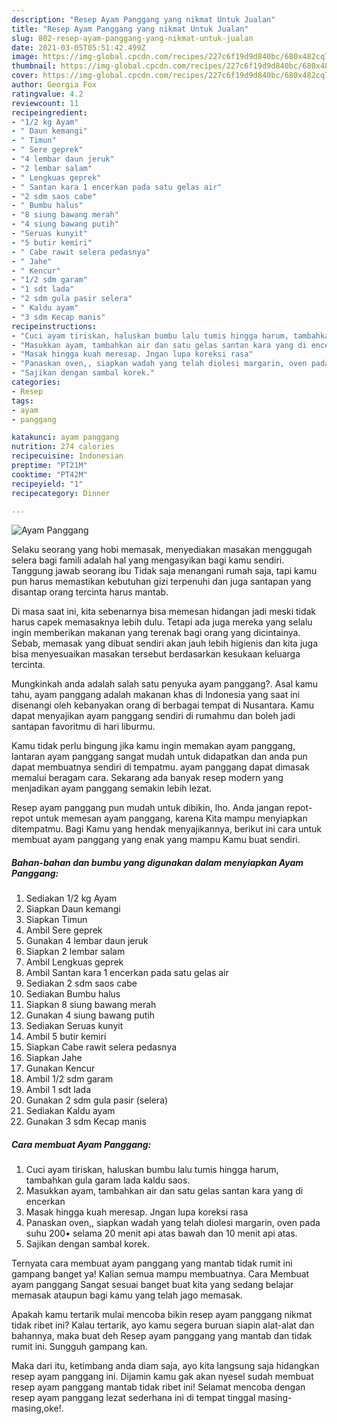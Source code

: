 ```yaml
---
description: "Resep Ayam Panggang yang nikmat Untuk Jualan"
title: "Resep Ayam Panggang yang nikmat Untuk Jualan"
slug: 802-resep-ayam-panggang-yang-nikmat-untuk-jualan
date: 2021-03-05T05:51:42.499Z
image: https://img-global.cpcdn.com/recipes/227c6f19d9d840bc/680x482cq70/ayam-panggang-foto-resep-utama.jpg
thumbnail: https://img-global.cpcdn.com/recipes/227c6f19d9d840bc/680x482cq70/ayam-panggang-foto-resep-utama.jpg
cover: https://img-global.cpcdn.com/recipes/227c6f19d9d840bc/680x482cq70/ayam-panggang-foto-resep-utama.jpg
author: Georgia Fox
ratingvalue: 4.2
reviewcount: 11
recipeingredient:
- "1/2 kg Ayam"
- " Daun kemangi"
- " Timun"
- " Sere geprek"
- "4 lembar daun jeruk"
- "2 lembar salam"
- " Lengkuas geprek"
- " Santan kara 1 encerkan pada satu gelas air"
- "2 sdm saos cabe"
- " Bumbu halus"
- "8 siung bawang merah"
- "4 siung bawang putih"
- "Seruas kunyit"
- "5 butir kemiri"
- " Cabe rawit selera pedasnya"
- " Jahe"
- " Kencur"
- "1/2 sdm garam"
- "1 sdt lada"
- "2 sdm gula pasir selera"
- " Kaldu ayam"
- "3 sdm Kecap manis"
recipeinstructions:
- "Cuci ayam tiriskan, haluskan bumbu lalu tumis hingga harum, tambahkan gula garam lada kaldu saos."
- "Masukkan ayam, tambahkan air dan satu gelas santan kara yang di encerkan"
- "Masak hingga kuah meresap. Jngan lupa koreksi rasa"
- "Panaskan oven,, siapkan wadah yang telah diolesi margarin, oven pada suhu 200• selama 20 menit api atas bawah dan 10 menit api atas."
- "Sajikan dengan sambal korek."
categories:
- Resep
tags:
- ayam
- panggang

katakunci: ayam panggang 
nutrition: 274 calories
recipecuisine: Indonesian
preptime: "PT21M"
cooktime: "PT42M"
recipeyield: "1"
recipecategory: Dinner

---
```



![Ayam Panggang](https://img-global.cpcdn.com/recipes/227c6f19d9d840bc/680x482cq70/ayam-panggang-foto-resep-utama.jpg)

Selaku seorang yang hobi memasak, menyediakan masakan menggugah selera bagi famili adalah hal yang mengasyikan bagi kamu sendiri. Tanggung jawab seorang ibu Tidak saja menangani rumah saja, tapi kamu pun harus memastikan kebutuhan gizi terpenuhi dan juga santapan yang disantap orang tercinta harus mantab.

Di masa  saat ini, kita sebenarnya bisa memesan hidangan jadi meski tidak harus capek memasaknya lebih dulu. Tetapi ada juga mereka yang selalu ingin memberikan makanan yang terenak bagi orang yang dicintainya. Sebab, memasak yang dibuat sendiri akan jauh lebih higienis dan kita juga bisa menyesuaikan masakan tersebut berdasarkan kesukaan keluarga tercinta. 



Mungkinkah anda adalah salah satu penyuka ayam panggang?. Asal kamu tahu, ayam panggang adalah makanan khas di Indonesia yang saat ini disenangi oleh kebanyakan orang di berbagai tempat di Nusantara. Kamu dapat menyajikan ayam panggang sendiri di rumahmu dan boleh jadi santapan favoritmu di hari liburmu.

Kamu tidak perlu bingung jika kamu ingin memakan ayam panggang, lantaran ayam panggang sangat mudah untuk didapatkan dan anda pun dapat membuatnya sendiri di tempatmu. ayam panggang dapat dimasak memalui beragam cara. Sekarang ada banyak resep modern yang menjadikan ayam panggang semakin lebih lezat.

Resep ayam panggang pun mudah untuk dibikin, lho. Anda jangan repot-repot untuk memesan ayam panggang, karena Kita mampu menyiapkan ditempatmu. Bagi Kamu yang hendak menyajikannya, berikut ini cara untuk membuat ayam panggang yang enak yang mampu Kamu buat sendiri.

<!--inarticleads1-->

##### Bahan-bahan dan bumbu yang digunakan dalam menyiapkan Ayam Panggang:

1. Sediakan 1/2 kg Ayam
1. Siapkan  Daun kemangi
1. Siapkan  Timun
1. Ambil  Sere geprek
1. Gunakan 4 lembar daun jeruk
1. Siapkan 2 lembar salam
1. Ambil  Lengkuas geprek
1. Ambil  Santan kara 1 encerkan pada satu gelas air
1. Sediakan 2 sdm saos cabe
1. Sediakan  Bumbu halus
1. Siapkan 8 siung bawang merah
1. Gunakan 4 siung bawang putih
1. Sediakan Seruas kunyit
1. Ambil 5 butir kemiri
1. Siapkan  Cabe rawit selera pedasnya
1. Siapkan  Jahe
1. Gunakan  Kencur
1. Ambil 1/2 sdm garam
1. Ambil 1 sdt lada
1. Gunakan 2 sdm gula pasir (selera)
1. Sediakan  Kaldu ayam
1. Gunakan 3 sdm Kecap manis




<!--inarticleads2-->

##### Cara membuat Ayam Panggang:

1. Cuci ayam tiriskan, haluskan bumbu lalu tumis hingga harum, tambahkan gula garam lada kaldu saos.
1. Masukkan ayam, tambahkan air dan satu gelas santan kara yang di encerkan
1. Masak hingga kuah meresap. Jngan lupa koreksi rasa
1. Panaskan oven,, siapkan wadah yang telah diolesi margarin, oven pada suhu 200• selama 20 menit api atas bawah dan 10 menit api atas.
1. Sajikan dengan sambal korek.




Ternyata cara membuat ayam panggang yang mantab tidak rumit ini gampang banget ya! Kalian semua mampu membuatnya. Cara Membuat ayam panggang Sangat sesuai banget buat kita yang sedang belajar memasak ataupun bagi kamu yang telah jago memasak.

Apakah kamu tertarik mulai mencoba bikin resep ayam panggang nikmat tidak ribet ini? Kalau tertarik, ayo kamu segera buruan siapin alat-alat dan bahannya, maka buat deh Resep ayam panggang yang mantab dan tidak rumit ini. Sungguh gampang kan. 

Maka dari itu, ketimbang anda diam saja, ayo kita langsung saja hidangkan resep ayam panggang ini. Dijamin kamu gak akan nyesel sudah membuat resep ayam panggang mantab tidak ribet ini! Selamat mencoba dengan resep ayam panggang lezat sederhana ini di tempat tinggal masing-masing,oke!.

